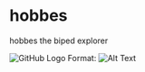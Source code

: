 # hobbes
hobbes the biped explorer


![GitHub Logo](/images/hobbes_front.png)
Format: ![Alt Text](url)
